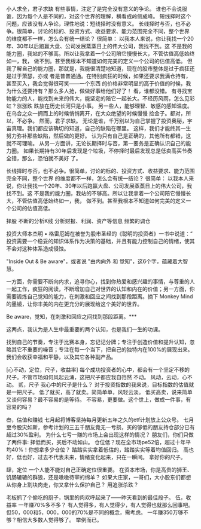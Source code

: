 小人求全，君子求缺
有些事情，注定了是完全没有意义的争论。
谁也不会说服谁，因为每个人是不同的，对这个世界的理解，横看成岭侧成峰。
短线择时这个问题，应该没有人争论，理性地说：短线择时没有意义。
长线择时与否，也不必争。很简单，讨论的标的、投资方式、收益要求、能力范围完全不同，整个世界
的维度都不一样，怎么会有统一结论？
很简单：
以我本人来说，你让我找一个20年、30年以后跑赢大盘、公司发展蒸蒸日上的伟大公司，我找不到。这
不是我的能力圈，我站的不够高。所以让我拿着一个公司陪它慢慢长大，不管估值高低始终如一，我，
做不到。甚至我根本不知道如何完美的定义一个公司的估值高低。
但我了解自己的能力圈，那就是，我能很清楚地知道，现在的股市整体是过于疯狂还是过于萧瑟，亦或
者是普普通通。在特别疯狂的时候，如果还要求我满仓持有，甚至买入，我会觉得很可笑——一个东西
的价格非常明显的高于价值的时候，我为什么还要持有？那么多人抢，做做好事给他们好了！
看，谁都没错。
有寻找宝物能力的人，能找到未来的伟大，能坚定的陪它一起长大。不经历风雨，怎么见彩虹？涨涨跌
跌放在历史长河只是小事。
另一些人，能够理智、敏感的感知温度。在乌合之众一拥而上的时候悄悄离开，在大众绝望的时候慢慢
捡金子。都对，所以，不必争。
然而，君子求缺。
无论是谁，千万别以为自己掌握了投资奥秘，宇宙真理。我们都应该确切的知道，自己的缺陷在哪里。
这样，我们才能终其一生努力弥补那些缺陷，然后做的更好。
认为只有自己是正确的，其他所有都错，这就不可理喻。
从另一方面讲，无论长期择时与否，第一要务是正确认识自己的能力圈。
如果长期持有30年后发现是个垃圾，不停择时最后发现总是低卖高买节奏全错，那么，恐怕就不美好
了。


长线择时与否，也不必争。很简单，讨论的标的、投资方式、收益要求、能力范围完全不同，整个世界
的维度都不一样，怎么会有统一结论？
很简单：
以我本人来说，你让我找一个20年、30年以后跑赢大盘、公司发展蒸蒸日上的伟大公司，我找不到。这
不是我的能力圈，我站的不够高。所以让我拿着一个公司陪它慢慢长大，不管估值高低始终如一，我，
做不到。甚至我根本不知道如何完美的定义一个公司的估值高低。


择股
不断的分析K线
分析财报、利润、资产等信息
频繁的调仓

投资大师本杰明 • 格雷厄姆在被誉为股市圣经的《聪明的投资者》一书中说道：“ 投资需要一个稳妥的知识体系作为决策的基础，并且有能力控制自己的情绪，使其不会对这种体系造成侵蚀。


"Inside Out & Be aware"，或者说 "由内向外 和 觉知"，这6个字，蕴藏着大智慧。


一方面，你需要不断向内求，追寻你心，找到你热爱和感兴趣的事情，与尊重的人一起工作，疯狂的阅读，不断增加自己对世界的认知和内在的价值；另一方面，你需要锻炼自己觉知的能力，在刺激和回应之间找到那段距离。摘下 Monkey Mind 的墨镜，让你丰美的内在更充分的展现给这个美好的世界。

Be aware，觉知，在刺激和回应之间找到那段距离。***

这两点，我认为是人生中最重要的两个认知，也是我们一生的功课。

找到自己的节奏，专注于比赛本身，忘记记分牌；专注于创造价值和提升认知，忽略其它不重要的噪音；专注在每一个当下，把自己的独特内在100%的展现出来。我们会收获幸福和平静，以及其它各种副产品。


[心不动，定位，尺子，收益率]
每个成功投资者的心中，都会有一个坚定不移的尺子。不管市场如何风起云涌，这把尺子都应我自岿然
不动。
风动，云动，心不动。
贰，尺子
我心中的尺子是什么？
对于投资指数的我来说，目标指数的估值就是一把尺子。
低了就买，高了就卖。简简单单，风轻云淡。
低买高卖，说来简单又谈何容易？最不容易的是等待。
不容易，更要做。这个世上，做成一件事，有容易的吗？

叁，估值和赚钱
七月起将博客坚持每月更新五年之久的etf计划放上公众号。
七月至今股灾如斯，参考计划的三五千朋友竟无一亏损，买的够低的朋友持仓部分已有超过30%盈利。
为什么七亏一赚的市场上会出现这样的情况？
朋友们，你们只做了两件事:
择低而买，买后不动如山。
仓位低？现在全市场pe52倍，超过十年平均40%！你想拿多少仓位？
踏踏实实拿着低估的，踏踏实实等着均值回归。
高也好，低也好，过去不代表未来，情绪变化起来，只在一瞬间。
拿好你的尺子。

肆，定位
一个人能不能对自己正确定位很重要。
在资本市场，你是高贵的狮王、饥肠辘辘的群狼，还是嗷嗷待宰的绵羊？
如果大庄家，一哥们，大小股东们都想从你身上割块肉走，你又拿什么保护自己？
用追涨杀跌？

老板抓了个偷吃的厨子，锅里的肉欢呼起来了——昨天看到的最佳段子。
伍，收益率
一年赚70%多不多？
有人觉得多，有人觉得少，有人觉得也就那么回事吧。
但50，000和5，000，000的70%是不同的概念，需考虑。
一年赚350万够不够？相信大多数人觉得够了。
举例而已。

